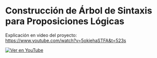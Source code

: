 # Construcción de Árbol de Sintaxis para Proposiciones Lógicas

Explicación en video del proyecto:  
https://www.youtube.com/watch?v=5okiehaSTFA&t=523s

[![Ver en YouTube](https://img.shields.io/badge/YouTube-Ver_video_red?style=for-the-badge&logo=youtube)](https://www.youtube.com/watch?v=5okiehaSTFA&t=523s)

